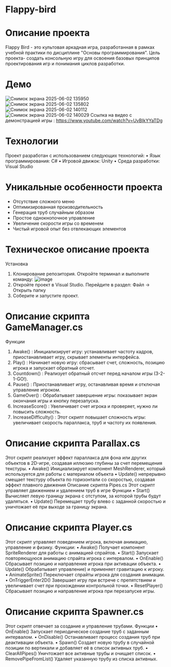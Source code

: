 # Flappy-bird
# Описание проекта 
Flappy Bird - это культовая аркадная игра, разработанная в рамках учебной практики по дисциплине "Основы программирования". Цель проекта- создать консольную игру для освоения базовых принципов проектирования игр и понимания  циклов разработки.
# Демо 
![Снимок экрана 2025-06-02 135950](https://github.com/user-attachments/assets/d670b383-c920-43e6-a631-0c752dfe3f74)
![Снимок экрана 2025-06-02 135802](https://github.com/user-attachments/assets/283cb3b8-70b7-4c37-b82a-50f0e4981ecf)
![Снимок экрана 2025-06-02 140112](https://github.com/user-attachments/assets/7e0f474b-6f5c-4535-8762-be625764d19d)
![Снимок экрана 2025-06-02 140029](https://github.com/user-attachments/assets/875f5bef-a157-4e36-91dd-fcc2c878630a)
Ссылка на видео с демонстрацией игры : https://www.youtube.com/watch?v=UvBIkYYaTDg
# Технологии 
Проект разработан с использованием следующих технологий:
•	Язык программирования: C#
•	Игровой движок: Unity
•	Среда разработки: Visual Studio
# Уникальные особенности проекта 
- Отсутствие сложного меню
- Оптимизированная производительность
- Генерация труб случайным образом
- Простое однокнопочное управление
- Увеличение скорости игры со временем
- Чистый игровой опыт без отвлекающих элементов
# Техническое описание проекта 
Установка 
1. Клонирование репозитория.
Откройте терминал и выполните команду:
![image](https://github.com/user-attachments/assets/09c93471-852c-4cf7-bc84-a69e2956ceea)
2. Откройте проект в Visual Studio.
Перейдите в раздел:
Файл → Открыть папку
3. Соберите и запустите проект.
# Описание скрипта GameManager.cs
Функции
1. Awake() : Инициализирует игру: устанавливает частоту кадров, приостанавливает игру, скрывает элементы интерфейса.
2. Play() : Начинает новую игру: сбрасывает счет, сложность, позицию игрока и запускает обратный отсчет.
3. Countdown() : Реализует обратный отсчет перед началом игры (3-2-1-GO!).
4. Pause() : 	Приостанавливает игру, останавливая время и отключая управление игроком.
5. GameOver() : Обрабатывает завершение игры: показывает экран окончания игры и кнопку перезапуска.
6. IncreaseScore() : Увеличивает счет игрока и проверяет, нужно ли повысить сложность.
7. IncreaseDifficulty() : Этот скрипт повышает сложность игры: увеличивает скорость параллакса, труб и частоту их появления.


# Описание скрипта Parallax.cs 
Этот скрипт реализует эффект параллакса для фона или других объектов в 2D-игре, создавая иллюзию глубины за счет перемещения текстуры.
• Awake() 
Инициализирует компонент MeshRenderer, который используется для работы с материалом объекта
• Update() 
непрерывно смещает текстуру объекта по горизонтали со скоростью, создавая эффект плавного движения
Описание скрипта Pipes.cs
Этот скрипт управляет движением и удалением труб в игре
Функции
• Start()
Вычисляет левую границу экрана с отступом, за которой трубы будут удаляться.
• Update()
Перемещает трубу влево с заданной скоростью и уничтожает её при выходе за границу экрана.

# Описание скрипта Player.cs
Этот скрипт управляет поведением игрока, включая анимацию, управление и физику.
Функции: 
• Awake()
Получает компонент SpriteRenderer для работы с анимацией спрайтов.
• Start()
Запускает повторяющуюся анимацию спрайта игрока с интервалом.
• OnEnable()
Сбрасывает позицию и направление игрока при активации объекта.
• Update()
Обрабатывает управление) и применяет гравитацию к игроку.
• AnimateSprite()
Переключает спрайты игрока для создания анимации.
• OnTriggerEnter2D()
Завершает игру при встрече с препятствием и увеличивает счет при прохождении контрольной точки.
• ResetPlayer()
Сбрасывает позицию и направление игрока при перезапуске игры.

# Описание скрипта Spawner.cs
Этот скрипт отвечает за создание и управление трубами. 
Функции
• OnEnable()
Запускает периодическое создание труб с заданным интервалом.
• OnDisable()
Останавливает процесс создания труб при деактивации объекта.
• Spawn()
Создает новую трубу в случайной позиции по вертикали и добавляет её в список активных труб.
• ClearAllPipes()
Уничтожает все активные трубы и очищает список.
• RemovePipeFromList()
Удаляет указанную трубу из списка активных.



